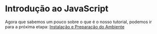 # Introdução ao JavaScript



Agora que sabemos um pouco sobre o que é o nosso tutorial, podemos ir para a próxima etapa: [Instalação e Preparação do Ambiente](INSTALL.md)